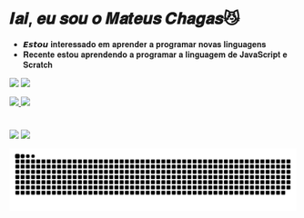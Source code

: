   # 𝑰𝒂𝒊, 𝒆𝒖 𝒔𝒐𝒖 𝒐 **𝑴𝒂𝒕𝒆𝒖𝒔 𝑪𝒉𝒂𝒈𝒂𝒔**😼
- 𝙀𝙨𝙩𝙤𝙪 𝐢𝐧𝐭𝐞𝐫𝐞𝐬𝐬𝐚𝐝𝐨 𝐞𝐦 𝐚𝐩𝐫𝐞𝐧𝐝𝐞𝐫 𝐚 𝐩𝐫𝐨𝐠𝐫𝐚𝐦𝐚𝐫 𝐧𝐨𝐯𝐚𝐬 𝐥𝐢𝐧𝐠𝐮𝐚𝐠𝐞𝐧𝐬
- 𝐑𝐞𝐜𝐞𝐧𝐭𝐞 𝐞𝐬𝐭𝐨𝐮 𝐚𝐩𝐫𝐞𝐧𝐝𝐞𝐧𝐝𝐨 𝐚 𝐩𝐫𝐨𝐠𝐫𝐚𝐦𝐚𝐫 𝐚 𝐥𝐢𝐧𝐠𝐮𝐚𝐠𝐞𝐦 𝐝𝐞 𝐉𝐚𝐯𝐚𝐒𝐜𝐫𝐢𝐩𝐭 𝐞 𝐒𝐜𝐫𝐚𝐭𝐜𝐡

 ![](https://img.shields.io/badge/JavaScript-323330?style=for-the-badge&logo=javascript&logoColor=F7DF1E)
 ![](https://img.shields.io/badge/Scratch-4D97FF?style=for-the-badge&logo=Scratch&logoColor=white)       

 <div>
  <a href="https://github.com/Mateuuus">
  <img height="180em" src="https://github-readme-stats.vercel.app/api?username=Mateuuus&show_icons=true&theme=dark&include_all_commits=true&count_private=true"/>
  <img height="150m" src="https://github-readme-stats.vercel.app/api/top-langs/?username=Mateuuus&layout=compact&langs_count=7&theme=dark"/>
</div>
    
 #
 <div>
   <a href = "mailto:chagasmateus087@gmail.com"><img src="https://img.shields.io/badge/-Gmail-%23333?style=for-the-badge&logo=gmail&logoColor=white" target="_blank"></a>
   <a href="https://instagram.com/mateuusc" target="_blank"><img src="https://img.shields.io/badge/-Instagram-%23E4405F?style=for-the-badge&logo=instagram&logoColor=white" target="_blank"></a>
 
  </div>
  
   ![Snake animation](https://github.com/Mateuuus/Mateuuus/blob/output/github-contribution-grid-snake.svg)
 #
  
</div>
